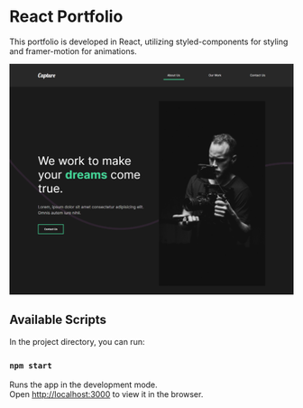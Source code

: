 # React Portfolio

This portfolio is developed in React, utilizing styled-components for styling and framer-motion for animations.

![Alt text](./preview.PNG?raw=true 'Preview')

## Available Scripts

In the project directory, you can run:

### `npm start`

Runs the app in the development mode.\
Open [http://localhost:3000](http://localhost:3000) to view it in the browser.
